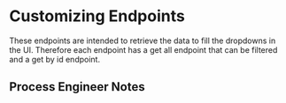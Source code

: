 # Customizing Endpoints

These endpoints are intended to retrieve the data to fill the dropdowns in the UI. 
Therefore each endpoint has a get all endpoint that can be filtered and a get by id endpoint.

## Process Engineer Notes


